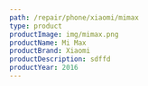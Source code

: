 ```yaml
---
path: /repair/phone/xiaomi/mimax
type: product
productImage: img/mimax.png
productName: Mi Max
productBrand: Xiaomi
productDescription: sdffd
productYear: 2016
---
```

